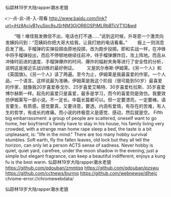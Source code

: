 
仙踪林19岁大陆rapper潮水老狼




👉-点-此-进-入-观看  http://www.baidu.com/link?url=jHz8AcivB1yuSpc8sJSrNM3GjOR6OSPiMLRbBTcVT1O&wd




　　“哦！难怪我发微信不出，电话也打不通……”说到这时候，升哥恩一个激灵向发姨妈问到：“范姨妈你把大哥大给我，让我打她的电话看看。”
　　报上一则消息启发了我。手榴弹的实弹投掷由原地投掷，改为跑步投掷。即和实战一样，在冲锋中将手榴弹投出，而后不停顿地继续往前冲，待手榴弹爆炸后，攻上阵地。而且从冲锋时前进的速度、手榴弹爆炸的时间、爆炸的幅射夹角等进行了安全性的分析，说明这是接近实战训练的最好例证。
　　又是凯尔泰斯·伊姆莱。《另一个人》和《英国旗》。《另一个人》读了两遍。至今为止，伊姆莱是我最喜爱的作家。一个人品，一个语言。这样说最为准确，伊姆莱是我这个阶段（很可能到50岁）最喜爱的作家，就像我20岁喜爱泰戈尔、25岁喜爱艾略特、30岁喜爱杜拉斯、35岁喜爱博尔赫斯一样。起先的喜爱只是喜爱，最多是学习，而今的喜爱则是效仿。我要效仿伊姆莱写一部小说。不一定长。中篇长篇都可以。但一定要漂亮，一定要棒。语言要生，有质感。感觉要真，又要诗意，要透。内涵有爱情，有存在的苦难，有人生的哲学，有成长的疼痛。而小说的终极意义是感觉、感动，然后就是空。
Fifth big embarrassment: a group of people are scattered, oneself want to go home, her boyfriend's family have to stay in his house, his family living very crowded, with a strange man home rape sleep a bed, the taste is a bit unpleasant, is: "life in the mind."
There are too many hobby survival stumbles.
Soft earth, fly the fallen leaves, old lock but they all tell the horizon, can only let a person ACTS sense of sadness.
Never hobby is quiet, quiet yard, carefree, under the moon shadow in the evening, just a simple but elegant fragrance, can keep a beautiful indifferent, enjoys a kung fu is the best warm.
仙踪林19岁大陆rapper潮水老狼 https://github.com/qdouban/zmmtqq
https://github.com/qdouban/pzswu
https://github.com/cctnews/burmq
https://github.com/webnewse/dlhejc
chrome-error://chromewebdata/





仙踪林19岁大陆rapper潮水老狼
